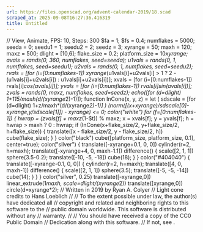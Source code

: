 ```yaml
---
url: https://files.openscad.org/advent-calendar-2019/18.scad
scraped_at: 2025-09-08T16:27:36.416319
title: Untitled
---
```


// View, Animate, FPS: 10, Steps: 300 $fa = 1; $fs = 0.4; numflakes = 5000;
seeda = 0; seedu1 = 1; seedu2 = 2; seedz = 3; xyrange = 50; maxh = 120; maxz =
500; dlight = [10,6]; flake_size = 0.2; platform_size = 10*xyrange; avals =
rands(0, 360, numflakes, seed=seeda); u1vals = rands(0, 1, numflakes,
seed=seedu1); u2vals = rands(0, 1, numflakes, seed=seedu2); rvals = [for
(i=[0:numflakes-1]) xyrange*(u1vals[i]+u2vals[i] > 1 ? 2 -
(u1vals[i]+u2vals[i]) : u1vals[i]+u2vals[i])]; xvals = [for
(i=[0:numflakes-1]) rvals[i]*cos(avals[i])]; yvals = [for (i=[0:numflakes-1])
rvals[i]*sin(avals[i])]; zvals = rands(0, maxz, numflakes, seed=seedz);
echo([for (d=dlight) 1+115/maxh*(d/(xyrange*2)-1)]); function InCone(x, y, z)
= let ( sdscale = [for (d=dlight) 1+z/maxh*(d/(xyrange*2)-1)] )
(norm([(x+xyrange)/sdscale[0]-xyrange,y/sdscale[1]]) - xyrange) <= 0;
color("white") for (f=[0:numflakes-1]) { hwrap = (zvals[f] + maxz*(1-$t)) %
maxz; x = xvals[f]; y = yvals[f]; h = hwrap > maxh ? 0 : hwrap; if
(InCone(x+flake_size/2, y+flake_size/2, h+flake_size)) { translate([x -
flake_size/2, y - flake_size/2, h]) cube(flake_size); } } color("black")
cube([platform_size, platform_size, 0.1], center=true); color("silver") {
translate([-xyrange+0.1, 0, 0]) cylinder(r=2, h=maxh); translate([-xyrange+4,
0, maxh-1.1]) difference() { scale([2, 1, 1]) sphere(3.5-0.2); translate([-10,
-5, -18]) cube(18); } } color("#404040") { translate([-xyrange-0.1, 0, 0]) {
cylinder(r=2, h=maxh); translate([4, 0, maxh-1]) difference() { scale([2, 1,
1]) sphere(3.5); translate([-5, -5, -14]) cube(14); } } } color("silver",
0.25) translate([-xyrange,0]) linear_extrude(1*maxh, scale=dlight/(xyrange*2))
translate([xyrange,0]) circle(d=xyrange*2); // Written in 2019 by Ryan A.
Colyer // Light cone credits to Hans Loeblich // // To the extent possible
under law, the author(s) have dedicated all // copyright and related and
neighboring rights to this software to the // public domain worldwide. This
software is distributed without any // warranty. // // You should have
received a copy of the CC0 Public Domain // Dedication along with this
software. // If not, see .

